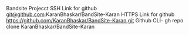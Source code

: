 Bandsite Projecct
SSH Link for github git@github.com:KaranBhaskar/BandSite-Karan
HTTPS Link for github https://github.com/KaranBhaskar/BandSite-Karan.git
Github CLI- gh repo clone KaranBhaskar/BandSite-Karan
